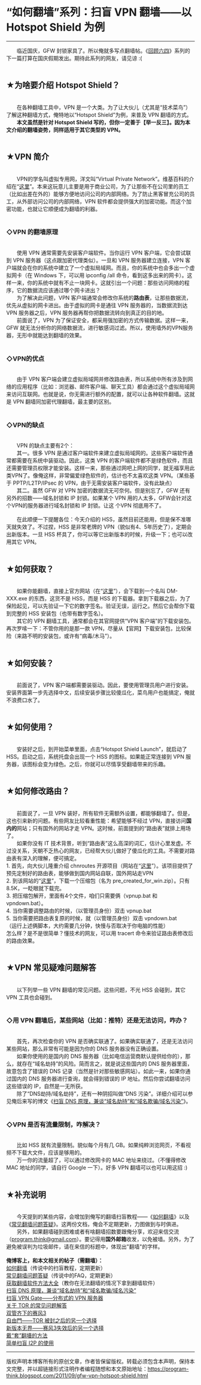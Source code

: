 # “如何翻墙”系列：扫盲 VPN 翻墙——以 Hotspot Shield 为例 

-----

<div class="post-body entry-content">
　　临近国庆，GFW 封锁家具了。所以俺就多写点翻墙帖。《<a href="../../2011/06/june-fourth-incident-0.md">回顾六四</a>》系列的下一篇打算在国庆假期发出。期待此系列的网友，请见谅 :(<br/>
<br/>
<h2>★为啥要介绍 Hotspot Shield？</h2><br/>
　　在各种翻墙工具中，VPN 是一个大类。为了让大伙儿（尤其是“技术菜鸟”）了解这种翻墙方式，俺特地以“Hotspot Shield”为例，来普及 VPN 翻墙的方式。<br/>
　　<b>本文虽然是针对 Hotspot Shield 写的，但你一定善于【举一反三】。因为本文介绍的翻墙姿势，同样适用于其它类型的 VPN。</b><a name="more"></a><br/>
<br/>
<h2>★VPN 简介</h2><br/>
　　VPN的学名叫虚拟专用网，洋文叫“Virtual Private Network”。维基百科的介绍在“<a href="https://zh.wikipedia.org/wiki/%E8%99%9B%E6%93%AC%E7%A7%81%E4%BA%BA%E7%B6%B2%E8%B7%AF" rel="nofollow" target="_blank">这里</a>”。本来这玩意儿主要是用于商业公司，为了让那些不在公司里的员工（比如出差在外的）能够方便地访问公司的内部网络。为了防止黑客冒充公司的员工，从外部访问公司的内部网络，VPN 软件都会提供强大的加密功能。而这个加密功能，也就让它顺便成为翻墙的利器。<br/>
<br/>
<h3>◇VPN 的翻墙原理</h3><br/>
　　使用 VPN 通常需要先安装客户端软件。当你运行 VPN 客户端，它会尝试联到 VPN 服务器（这点跟加密代理类似）。一旦和 VPN 服务器建立连接，VPN 客户端就会在你的系统中建立了一个虚拟局域网。而且，你的系统中也会多出一个虚拟网卡（在 Windows 下，可以用 ipconfig /all 命令，看到这多出来的网卡）。这样一来，你的系统中就有不止一块网卡。这就引出一个问题：那些访问网络的程序，它的数据流应该通过哪个网卡进出？<br/>
　　为了解决此问题，VPN 客户端通常会修改你系统的<b>路由表</b>，让那些数据流，优先从虚拟的网卡进出。由于虚拟的网卡是通往 VPN 服务器的，当数据流到达 VPN 服务器之后，VPN 服务器再帮你把数据流转向到真正的目的地。<br/>
　　前面说了，VPN 为了保证安全，都采用强加密的方式传输数据。这样一来，GFW 就无法分析你的网络数据流，进行敏感词过滤。所以，使用墙外的VPN服务器，无形中就能达到翻墙的效果。<br/>
<br/>
<h3>◇VPN的优点</h3><br/>
　　由于 VPN 客户端会建立虚拟局域网并修改路由表，所以系统中所有涉及到网络的应用程序（比如：浏览器、邮件客户端、聊天工具）都会通过这个虚拟局域网来访问互联网。也就是说，你无需进行额外的配置，就可以让各种软件翻墙。这就是 VPN 翻墙同加密代理翻墙，最主要的区别。<br/>
<br/>
<h3>◇VPN的缺点</h3><br/>
　　VPN 的缺点主要有2个：<br/>
　　其一。很多 VPN 是通过客户端软件来建立虚拟局域网的。这些客户端软件通常都需要在系统中装驱动。因此，这类 VPN 的客户端软件都不是绿色软件，而且还需要管理员权限才能安装。这样一来，那些通过网吧上网的同学，就无福享用此类VPN了。像俺这样，非常偏爱绿色软件的，估计也不太喜欢这类 VPN。（某些基于 PPTP/L2TP/IPsec 的 VPN，由于无需安装客户端软件，没有此缺点）<br/>
　　其二。虽然 GFW 对 VPN 加密的数据流无可奈何。但是别忘了，GFW 还有另外的招数——域名封锁和 IP 封锁。如果某个 VPN 用的人太多，GFW会针对这个VPN的服务器进行域名封锁和 IP 封锁。让这 个VPN 彻底用不了。<br/>
<br/>
　　在此顺便一下提醒各位：今天介绍的 HSS，虽然目前还能用，但是保不准哪天就失效了。不过捏，HSS 是非常老牌的 VPN（貌似有4、5年历史了），定期会出新版本。一旦 HSS 杯具了，你可以等它出新版本的时候，升级一下；也可以改用其它 VPN。<br/>
<br/>
<h2>★如何获取？</h2><br/>
　　如果你能翻墙，直接上官方网站（在“<a href="http://www.hotspotshield.com/" rel="nofollow" target="_blank">这里</a>”），会下载到一个名叫 DM-XXX.exe 的东西，这货不是 HSS，而是 HSS 的下载器。拿到下载器之后，为了保险起见，可以先验证一下它的数字签名。验证无误，运行之。然后它会帮你下载到完整的 HSS 安装包（也带有数字签名）。<br/>
　　其它的 VPN 翻墙工具，通常都会在其官网提供“VPN 客户端”的下载安装包。再次罗嗦一下：不管你用的是那一款 VPN，尽量从【官网】下载安装包，比较保险（来路不明的安装包，或许有“病毒/木马”）。<br/>
<br/>
<h2>★如何安装？</h2><br/>
　　前面说了，VPN 客户端都需要装驱动。因此，要使用管理员用户进行安装。安装界面第一步先选择中文，后续安装步骤比较傻瓜化，菜鸟用户也能搞定，俺就不浪费口水了。<br/>
<br/>
<h2>★如何使用？</h2><br/>
　　安装好之后，到开始菜单里面，点击“Hotspot Shield Launch”，就启动了 HSS。启动之后，系统托盘会出现一个 HSS 的图标。如果能正常连接到 VPN 服务器，该图标会变为绿色。之后，你就可以尽情享受翻墙带来的乐趣。<br/>
<br/>
<h2>★如何修改路由？</h2><br/>
　　前面说了，一旦 VPN 装好，所有软件无需额外设置，都能够翻墙了。但是，这也引来新的问题。有些网友比较看重性能：希望能够不经过 VPN，直接访问<b>国内的</b>网站；只有国外的网站才走 VPN。这时候，前面提到的“路由表”就排上用场了。<br/>
　　如果你没有 IT 技术背景，听到“路由表”这么高深的词汇，估计心里发虚。不过没关系，天朝不乏热心的网友，已经帮大伙儿做好了傻瓜化的工具。不需要对路由表有深入的理解，便可搞定。<br/>
1. 首先，向大伙儿隆重介绍 chnroutes 开源项目（网站在“<a href="http://code.google.com/p/chnroutes/" rel="nofollow" target="_blank">这里</a>”）。该项目提供了预先定制好的路由表，能够做到国内网站自联，国外网站走VPN<br/>
2. 到该网站的“<a href="http://code.google.com/p/chnroutes/downloads/detail?name=pre_created_for_win.zip" rel="nofollow" target="_blank">这里</a>”，下载一个压缩包（名为 pre_created_for_win.zip）。只有8.5K，一眨眼就下载完。<br/>
3. 把压缩包解开，里面有4个文件，咱们只需要俩（vpnup.bat 和 vpndown.bat）。<br/>
4. 当你需要调整路由的时候，（以管理员身份）双击 vpnup.bat <br/>
5. 当你需要把路由表复原的时候，就（以管理员身份）双击 vpndown.bat<br/>
（运行上述俩脚本，大约需要几分钟，快慢与否取决于你电脑的性能）<br/>
怎么样？是不是很简单？懂技术的网友，可以用 tracert 命令来验证路由表修改后的路由效果。<br/>
<br/>
<h2>★VPN 常见疑难问题解答</h2><br/>
　　以下列举一些 VPN 翻墙的常见问题。这些问题，不光 HSS 会碰到，其它 VPN 工具也会碰到。<br/>
<br/>
<h3>◇用 VPN 翻墙后，某些网站（比如：推特）还是无法访问，咋办？</h3><br/>
　　首先，再次检查你的 VPN 是否确实联通了。如果确实联通了，还是无法访问某些网站，那么非常有可能是因为你的 DNS 服务器没有正确设置。<br/>
　　如果你使用的是国内的 DNS 服务器（比如电信运营商默认提供给你的），那么，就存在“域名劫持”的风险。简而言之，就是说这些国内的 DNS 服务器里面，故意包含了错误的 DNS 记录（当然是针对那些敏感网站）。如此一来，如果你通过国内的 DNS 服务器进行查询，就会得到错误的 IP 地址。然后你尝试翻墙访问这些错误的 IP，自然是一无所获。<br/>
　　除了“DNS劫持/域名劫持”，还有一种阴招叫做“DNS 污染”。详细介绍可以参见俺后来写的博文《<a href="../../2014/01/dns.md">扫盲 DNS 原理，兼谈“域名劫持”和“域名欺骗/域名污染”</a>》。<br/>
<br/>
<h3>◇VPN 是否有流量限制，咋解决？</h3><br/>
　　比如 HSS 就有流量限制。貌似每个月有几 GB。如果纯粹浏览网页，不看视频不下载大文件，应该是够用的。<br/>
　　万一你的流量超了，可以通过修改网卡的 MAC 地址来绕过。（不懂得修改 MAC 地址的同学，请自行 Google 一下）。好多 VPN 翻墙可以也可以用这招 :)<br/>
<br/>
<h2>★补充说明</h2><br/>
　　今天提到的某些内容，会增加到俺写的翻墙扫盲教程——《<a href="../../2009/05/how-to-break-through-gfw.md">如何翻墙</a>》以及《<a href="../../2011/09/gfw-faq.md">常见翻墙问题答疑</a>》。这两份文档，俺会不定期更新，力图做到与时俱进。<br/>
　　另外，如果翻墙碰到困难或者有啥翻墙招数要跟俺分享，欢迎来信交流（<a href="mailto:program.think@gmail.com">program.think@gmail.com</a>）。要记得用<b>国外邮箱</b>收发，以免被墙。另外，为了避免被误判为垃圾邮件，请在来信的标题中，体现出"翻墙"的字样。<br/>
<br/>
<b>俺博客上，和本文相关的帖子（需翻墙）：</b><br/>
<a href="../../2009/05/how-to-break-through-gfw.md">如何翻墙</a>（传说中的扫盲教程，定期更新）<br/>
<a href="../../2011/09/gfw-faq.md">常见翻墙问题答疑</a>（传说中的FAQ，定期更新）<br/>
<a href="../../2011/03/how-to-get-gfw-tools.md">获取翻墙软件方法大全</a>（教你在无法翻墙的情况下拿到翻墙软件）<br/>
<a href="../../2014/01/dns.md">扫盲 DNS 原理，兼谈“域名劫持”和“域名欺骗/域名污染”</a><br/>
<a href="../../2013/04/gfw-vpngate.md">扫盲 VPN Gate——分布式的 VPN 服务器</a><br/>
<a href="../../2013/11/tor-faq.md">关于 TOR 的常见问题解答</a><br/>
<a href="../../2011/10/gfw-psiphon.md">双管齐下的赛风3</a><br/>
<a href="../../2010/03/choose-free-gate.md">自由門——TOR 被封之后的另一个选择</a><br/>
<a href="../../2011/12/gfw-wujie.md">新版本无界——赛风3失效后的另一个选择</a><br/>
<a href="../../2009/09/break-through-gfw-with-tor.md">戴“套”翻墻的方法</a><br/>
<a href="../../2012/06/gfw-i2p.md">简单扫盲 I2P 的使用</a>
</div>


------------------------------------------------

版权声明本博客所有的原创文章，作者皆保留版权。转载必须包含本声明，保持本文完整，并以超链接形式注明作者编程随想和本文原始地址：https://program-think.blogspot.com/2011/09/gfw-vpn-hotspot-shield.html
